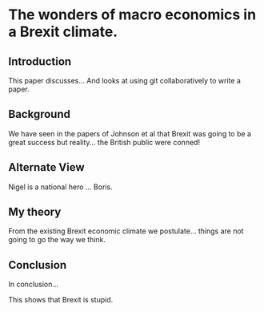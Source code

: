 
# The wonders of macro economics in a Brexit climate.

## Introduction

This paper discusses...
And looks at using git collaboratively to write a paper.

## Background

We have seen in the papers of Johnson et al that Brexit was going to be a great success but reality...
the British public were conned!

## Alternate View

Nigel is a national hero ... Boris.

## My theory

From the existing Brexit economic climate we postulate... things are not going to go the way we think.

## Conclusion

In conclusion...

This shows that Brexit is stupid.
